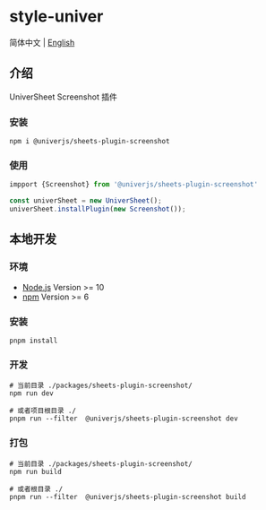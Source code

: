 # style-univer

简体中文 | [English](./README.md)

## 介绍

UniverSheet Screenshot 插件

### 安装

```shell
npm i @univerjs/sheets-plugin-screenshot
```

### 使用

```js
impport {Screenshot} from '@univerjs/sheets-plugin-screenshot'

const univerSheet = new UniverSheet();
univerSheet.installPlugin(new Screenshot());
```

## 本地开发

### 环境

-   [Node.js](https://nodejs.org/en/) Version >= 10
-   [npm](https://www.npmjs.com/) Version >= 6

### 安装

```
pnpm install
```

### 开发

```
# 当前目录 ./packages/sheets-plugin-screenshot/
npm run dev

# 或者项目根目录 ./
pnpm run --filter  @univerjs/sheets-plugin-screenshot dev
```

### 打包

```
# 当前目录 ./packages/sheets-plugin-screenshot/
npm run build

# 或者根目录 ./
pnpm run --filter  @univerjs/sheets-plugin-screenshot build
```
